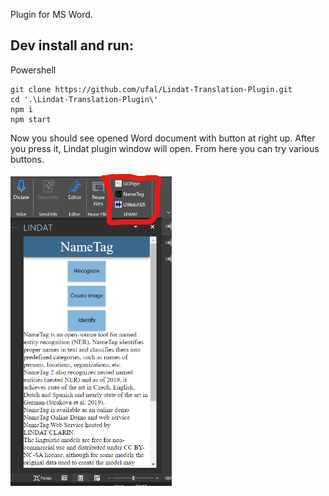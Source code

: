 Plugin for MS Word.

Dev install and run:
--------------------
Powershell
```
git clone https://github.com/ufal/Lindat-Translation-Plugin.git
cd '.\Lindat-Translation-Plugin\'
npm i
npm start
```

Now you should see opened Word document with button at right up.
After you press it, Lindat plugin window will open.
From here you can try various buttons.

<img src="demopicture.png" height="500px">